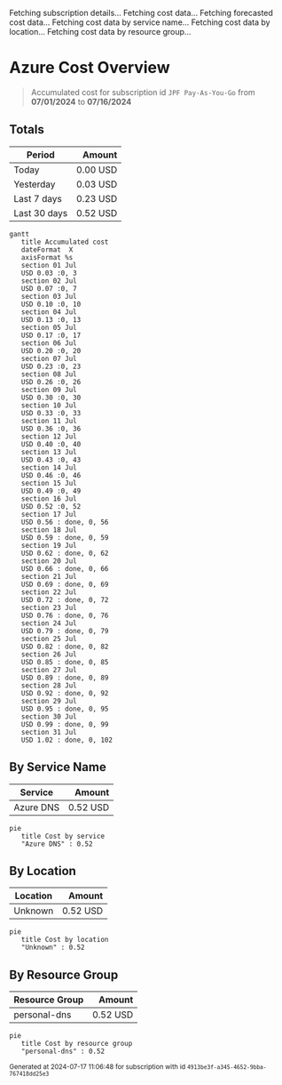 Fetching subscription details...
Fetching cost data...
Fetching forecasted cost data...
Fetching cost data by service name...
Fetching cost data by location...
Fetching cost data by resource group...
# Azure Cost Overview

> Accumulated cost for subscription id `JPF Pay-As-You-Go` from **07/01/2024** to **07/16/2024**

## Totals

|Period|Amount|
|---|---:|
|Today|0.00 USD|
|Yesterday|0.03 USD|
|Last 7 days|0.23 USD|
|Last 30 days|0.52 USD|

```mermaid
gantt
   title Accumulated cost
   dateFormat  X
   axisFormat %s
   section 01 Jul
   USD 0.03 :0, 3
   section 02 Jul
   USD 0.07 :0, 7
   section 03 Jul
   USD 0.10 :0, 10
   section 04 Jul
   USD 0.13 :0, 13
   section 05 Jul
   USD 0.17 :0, 17
   section 06 Jul
   USD 0.20 :0, 20
   section 07 Jul
   USD 0.23 :0, 23
   section 08 Jul
   USD 0.26 :0, 26
   section 09 Jul
   USD 0.30 :0, 30
   section 10 Jul
   USD 0.33 :0, 33
   section 11 Jul
   USD 0.36 :0, 36
   section 12 Jul
   USD 0.40 :0, 40
   section 13 Jul
   USD 0.43 :0, 43
   section 14 Jul
   USD 0.46 :0, 46
   section 15 Jul
   USD 0.49 :0, 49
   section 16 Jul
   USD 0.52 :0, 52
   section 17 Jul
   USD 0.56 : done, 0, 56
   section 18 Jul
   USD 0.59 : done, 0, 59
   section 19 Jul
   USD 0.62 : done, 0, 62
   section 20 Jul
   USD 0.66 : done, 0, 66
   section 21 Jul
   USD 0.69 : done, 0, 69
   section 22 Jul
   USD 0.72 : done, 0, 72
   section 23 Jul
   USD 0.76 : done, 0, 76
   section 24 Jul
   USD 0.79 : done, 0, 79
   section 25 Jul
   USD 0.82 : done, 0, 82
   section 26 Jul
   USD 0.85 : done, 0, 85
   section 27 Jul
   USD 0.89 : done, 0, 89
   section 28 Jul
   USD 0.92 : done, 0, 92
   section 29 Jul
   USD 0.95 : done, 0, 95
   section 30 Jul
   USD 0.99 : done, 0, 99
   section 31 Jul
   USD 1.02 : done, 0, 102
```

## By Service Name

|Service|Amount|
|---|---:|
|Azure DNS|0.52 USD|

```mermaid
pie
   title Cost by service
   "Azure DNS" : 0.52
```

## By Location

|Location|Amount|
|---|---:|
|Unknown|0.52 USD|

```mermaid
pie
   title Cost by location
   "Unknown" : 0.52
```

## By Resource Group

|Resource Group|Amount|
|---|---:|
|personal-dns|0.52 USD|

```mermaid
pie
   title Cost by resource group
   "personal-dns" : 0.52
```

<sup>Generated at 2024-07-17 11:06:48 for subscription with id `4913be3f-a345-4652-9bba-767418dd25e3`</sup>
